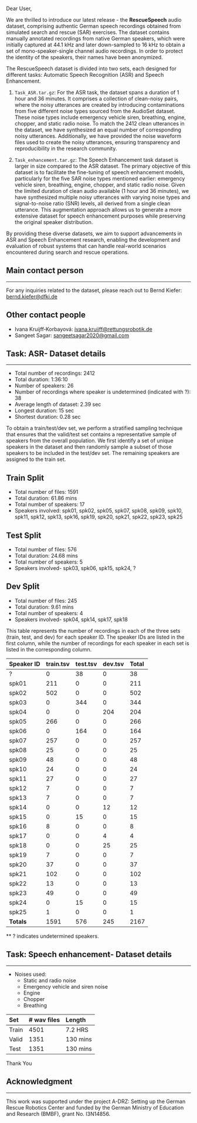 Dear User,

We are thrilled to introduce our latest release - the **RescueSpeech** audio dataset, comprising authentic German speech recordings obtained from simulated search and rescue (SAR) exercises. The dataset contains manually annotated recordings from native German speakers, which were initially captured at 44.1 kHz and later down-sampled to 16 kHz to obtain a set of mono-speaker-single channel audio recordings. In order to protect the identity of the speakers, their names have been anonymized.

The RescueSpeech dataset is divided into two sets, each designed for different tasks: Automatic Speech Recognition (ASR) and Speech Enhancement.

1. `Task_ASR.tar.gz`: For the ASR task, the dataset spans a duration of 1 hour and 36 minutes. It comprises a collection of clean-noisy pairs, where the noisy utterances are created by introducing contaminations from five different noise types sourced from the AudioSet dataset. These noise types include emergency vehicle siren, breathing, engine, chopper, and static radio noise. To match the 2412 clean utterances in the dataset, we have synthesized an equal number of corresponding noisy utterances. Additionally, we have provided the noise waveform files used to create the noisy utterances, ensuring transparency and reproducibility in the research community.

2. `Task_enhancement.tar.gz`: The Speech Enhancement task dataset is larger in size compared to the ASR dataset. The primary objective of this dataset is to facilitate the fine-tuning of speech enhancement models, particularly for the five SAR noise types mentioned earlier: emergency vehicle siren, breathing, engine, chopper, and static radio noise. Given the limited duration of clean audio available (1 hour and 36 minutes), we have synthesized multiple noisy utterances with varying noise types and signal-to-noise ratio (SNR) levels, all derived from a single clean utterance. This augmentation approach allows us to generate a more extensive dataset for speech enhancement purposes while preserving the original speaker distribution.

By providing these diverse datasets, we aim to support advancements in ASR and Speech Enhancement research, enabling the development and evaluation of robust systems that can handle real-world scenarios encountered during search and rescue operations.

## Main contact person
------------------
For any inquiries related to the dataset, please reach out to
Bernd Kiefer: bernd.kiefer@dfki.de

Other contact people
--------------------
- Ivana Kruijff‑Korbayová: ivana.kruijff@rettungsrobotik.de
- Sangeet Sagar: sangeetsagar2020@gmail.com

## Task: ASR- Dataset details
---------------
- Total number of recordings: 2412
- Total duration: 1:36:10
- Number of speakers: 26
- Number of recordings where speaker is undetermined (indicated with ?): 38
- Average length of dataset: 2.39 sec
- Longest duration: 15 sec
- Shortest duration: 0.28 sec

To obtain a train/test/dev set, we perform a stratified sampling technique that ensures that the valid/test set contains a representative sample of speakers from the overall population. We first identify a set of unique speakers in the dataset and then randomly sample a subset of those speakers to be included in the test/dev set. The remaining speakers are assigned to the train set.

Train Split
-----------
- Total number of files: 1591
- Total duration: 61.86 mins
- Total number of speakers: 17
- Speakers involved: spk01, spk02, spk05, spk07, spk08, spk09, spk10, spk11, spk12, spk13, spk16, spk19, spk20, spk21, spk22, spk23, spk25

Test Split
-----------
- Total number of files: 576
- Total duration: 24.68 mins
- Total number of speakers: 5
- Speakers involved- spk03, spk06, spk15, spk24, ?

Dev Split
-----------
- Total number of files: 245
- Total duration: 9.61 mins
- Total number of speakers: 4
- Speakers involved- spk04, spk14, spk17, spk18


This table represents the number of recordings in each of the three sets (train, test, and dev) for each speaker ID. The speaker IDs are listed in the first column, while the number of recordings for each speaker in each set is listed in the corresponding column.


| Speaker ID | train.tsv | test.tsv | dev.tsv | **Total** |
|:-----------|:----------|:---------|:--------|:------|
| ?          | 0         | 38       | 0       | 38    |
| spk01      | 211       | 0        | 0       | 211   |
| spk02      | 502       | 0        | 0       | 502   |
| spk03      | 0         | 344      | 0       | 344   |
| spk04      | 0         | 0        | 204     | 204   |
| spk05      | 266       | 0        | 0       | 266   |
| spk06      | 0         | 164      | 0       | 164   |
| spk07      | 257       | 0        | 0       | 257   |
| spk08      | 25        | 0        | 0       | 25    |
| spk09      | 48        | 0        | 0       | 48    |
| spk10      | 24        | 0        | 0       | 24    |
| spk11      | 27        | 0        | 0       | 27    |
| spk12      | 7         | 0        | 0       | 7     |
| spk13      | 7         | 0        | 0       | 7     |
| spk14      | 0         | 0        | 12      | 12    |
| spk15      | 0         | 15       | 0       | 15    |
| spk16      | 8         | 0        | 0       | 8     |
| spk17      | 0         | 0        | 4       | 4     |
| spk18      | 0         | 0        | 25      | 25    |
| spk19      | 7         | 0        | 0       | 7     |
| spk20      | 37        | 0        | 0       | 37    |
| spk21      | 102       | 0        | 0       | 102   |
| spk22      | 13        | 0        | 0       | 13    |
| spk23      | 49        | 0        | 0       | 49    |
| spk24      | 0         | 15       | 0       | 15    |
| spk25      | 1         | 0        | 0       | 1     |
| **Totals**     | 1591      | 576      | 245     | 2167  |

** ? indicates undetermined speakers.

## Task: Speech enhancement- Dataset details
---------------
- Noises used:
    - Static and radio noise
    - Emergency vehicle and siren noise
    - Engine
    - Chopper
    - Breathing

| Set       |   # wav files     |   Length      |
|:----------|:------------------|:--------------|
|Train      |   4501            |   7.2 HRS     |
|Valid      |   1351            |   130 mins    |
|Test       |   1351            |   130 mins    |


Thank You


## Acknowledgment
---------------
This work was supported under the project A-DRZ: Setting up the German Rescue Robotics Center and funded by the German Ministry of Education and Research (BMBF), grant No. I3N14856.
